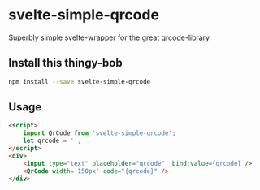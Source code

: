 # svelte-simple-qrcode

Superbly simple svelte-wrapper for the great [qrcode-library](https://www.npmjs.com/package/qrcode)


## Install this thingy-bob
```bash
npm install --save svelte-simple-qrcode
```

## Usage
```html
<script>
    import QrCode from 'svelte-simple-qrcode';
    let qrcode = '';
</script>
<div>
    <input type="text" placeholder="qrcode"  bind:value={qrcode} />
    <QrCode width='150px' code="{qrcode}" />
</div>

```

